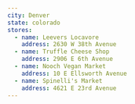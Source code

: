 ```yaml
---
city: Denver
state: colorado
stores:
  - name: Leevers Locavore
    address: 2630 W 38th Avenue
  - name: Truffle Cheese Shop
    address: 2906 E 6th Avenue
  - name: Nooch Vegan Market
    address: 10 E Ellsworth Avenue
  - name: Spinelli's Market
    address: 4621 E 23rd Avenue
---
```

